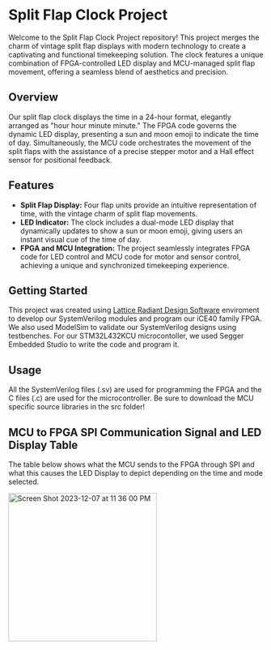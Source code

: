 # Split Flap Clock Project
Welcome to the Split Flap Clock Project repository! This project merges the charm of vintage split flap displays with modern technology to create a captivating and functional timekeeping solution. The clock features a unique combination of FPGA-controlled LED display and MCU-managed split flap movement, offering a seamless blend of aesthetics and precision.

## Overview
Our split flap clock displays the time in a 24-hour format, elegantly arranged as "hour hour minute minute." The FPGA code governs the dynamic LED display, presenting a sun and moon emoji to indicate the time of day. Simultaneously, the MCU code orchestrates the movement of the split flaps with the assistance of a precise stepper motor and a Hall effect sensor for positional feedback.

## Features
- **Split Flap Display:** Four flap units provide an intuitive representation of time, with the vintage charm of split flap movements.
- **LED Indicator:** The clock includes a dual-mode LED display that dynamically updates to show a sun or moon emoji, giving users an instant visual cue of the time of day.
- **FPGA and MCU Integration:** The project seamlessly integrates FPGA code for LED control and MCU code for motor and sensor control, achieving a unique and synchronized timekeeping experience.

## Getting Started
This project was created using [Lattice Radiant Design Software](https://www.latticesemi.com/LatticeRadiant?pr031521) enviroment to develop our SystemVerilog modules and program our iCE40 family FPGA. We also used ModelSim to validate our SystemVerilog designs using testbenches. For our STM32L432KCU microcontoller, we used Segger Embedded Studio to write the code and program it.

## Usage
All the SystemVerilog files (.sv) are used for programming the FPGA and the C files (.c) are used for the microcontroller. Be sure to download the MCU specific source libraries in the src folder!

## MCU to FPGA SPI Communication Signal and LED Display Table
The table below shows what the MCU sends to the FPGA through SPI and what this causes the LED Display to depict depending on the time and mode selected.

<img width="293" alt="Screen Shot 2023-12-07 at 11 36 00 PM" src="https://github.com/mitri-afk/SplitFlapDisplay/assets/123135076/e4f23fc7-e860-4039-a109-fad1b3882e35">
 


